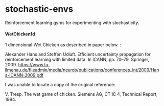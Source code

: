# stochastic-envs


Reinforcement learning gyms for experimenting with stochasticity.

#### WetChicken1d

1 dimensional Wet Chicken as described in paper below.  :

Alexander Hans and Steffen Udluft. Efficient uncertainty propagation for reinforcement learning
with limited data. In ICANN, pp. 70–79. Springer, 2009.
https://www.tu-ilmenau.de/fileadmin/media/neurob/publications/conferences_int/2009/Hans-ICANN-2009.pdf

I was unable to locate a copy of the original reference:

V. Tresp. The wet game of chicken. Siemens AG, CT IC 4, Technical Report, 1994.
